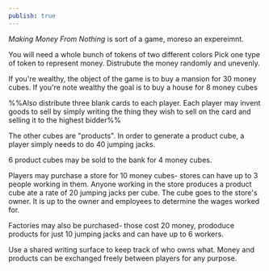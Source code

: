 ```yaml
---
publish: true
---
```

*Making Money From Nothing* is sort of a game, moreso an expereimnt. 

You will need a whole bunch of tokens of two different colors
Pick one type of token to represent money. Distrubute the money randomly and unevenly.

If you're wealthy, the object of the game is to buy a mansion for 30 money cubes.
If you're note wealthy the goal is to buy a house for 8 money cubes

%%Also distribute three blank cards to each player. Each player may invent goods to sell by simply writing the thing they wish to sell on the card and selling it to the highest bidder%%

The other cubes are "products". In order to generate a product cube, a player simply needs to do 40 jumping jacks.

6 product cubes may be sold to the bank for 4 money cubes.

Players may purchase a store for 10 money cubes- stores can have up to 3 people working in them. Anyone working in the store produces a product cube ate a rate of 20 jumping jacks per cube. The cube goes to the store's owner. It is up to the owner and employees to determine the wages worked for.

Factories may also be purchased- those cost 20 money, prododuce products for just 10 jumping jacks and can have up to 6 workers.

Use a shared writing surface to keep track of who owns what.
Money and products can be exchanged freely between players for any purpose. 
